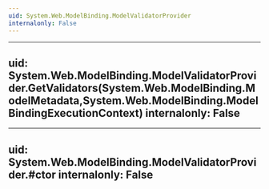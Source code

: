 ```yaml
---
uid: System.Web.ModelBinding.ModelValidatorProvider
internalonly: False
---
```


---
uid: System.Web.ModelBinding.ModelValidatorProvider.GetValidators(System.Web.ModelBinding.ModelMetadata,System.Web.ModelBinding.ModelBindingExecutionContext)
internalonly: False
---

---
uid: System.Web.ModelBinding.ModelValidatorProvider.#ctor
internalonly: False
---
